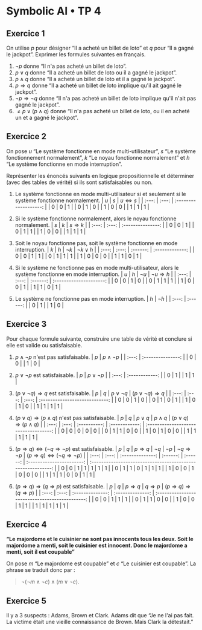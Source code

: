 # Symbolic AI • TP 4

## Exercice 1

On utilise $p$ pour désigner “Il a acheté un billet de loto” et $q$ pour “Il a gagné le jackpot”. Exprimer les formules suivantes en français.

1. $\neg p$ donne “Il n'a pas acheté un billet de loto”.
2. $p \vee q$ donne “Il a acheté un billet de loto ou il a gagné le jackpot”.
3. $p \wedge q$ donne “Il a acheté un billet de loto et il a gagné le jackpot”.
4. $p \Rightarrow q$ donne “Il a acheté un billet de loto implique qu'il ait gagné le jackpot”.
5. $\neg p \Rightarrow \neg q$ donne “Il n'a pas acheté un billet de loto implique qu'il n'ait pas gagné le jackpot”.
6. $\neq p \vee (p \wedge q)$ donne “Il n'a pas acheté un billet de loto, ou il en acheté un et a gagné le jackpot”.

## Exercice 2

On pose $u$ “Le système fonctionne en mode multi-utilisateur”, $s$ “Le système fonctionnement normalement”, $k$ “Le noyau fonctionne normalement” et $h$ “Le système fonctionne en mode interruption”.

Représenter les énoncés suivants en logique propositionnelle et déterminer (avec des tables de vérité) si ils sont satisfaisables ou non.

1. Le système fonctionne en mode multi-utilisateur si et seulement si le système fonctionne normalement.
    |  $u$  |  $s$  | $u \Leftrightarrow s$ |
    | :---: | :---: | :-------------------: |
    |   0   |   0   |           1           |
    |   0   |   1   |           0           |
    |   1   |   0   |           0           |
    |   1   |   1   |           1           |

2. Si le système fonctionne normalement, alors le noyau fonctionne normalement.
    |  $s$  |  $k$  | $s \Rightarrow k$ |
    | :---: | :---: | :---------------: |
    |   0   |   0   |         1         |
    |   0   |   1   |         1         |
    |   1   |   0   |         0         |
    |   1   |   1   |         1         |

3. Soit le noyau fonctionne pas, soit le système fonctionne en mode interruption.
    |  $k$  |  $h$  | $\neg k$ | $\neg k \vee h$ |
    | :---: | :---: | :------: | :-------------: |
    |   0   |   0   |    1     |        1        |
    |   0   |   1   |    1     |        1        |
    |   1   |   0   |    0     |        0        |
    |   1   |   1   |    0     |        1        |

4. Si le système ne fonctionne pas en mode multi-utilisateur, alors le système fonctionne en mode interruption.
    |  $u$  |  $h$  | $\neg u$ | $\neg u \Rightarrow  h$ |
    | :---: | :---: | :------: | :---------------------: |
    |   0   |   0   |    1     |            0            |
    |   0   |   1   |    1     |            1            |
    |   1   |   0   |    0     |            1            |
    |   1   |   1   |    0     |            1            |


5. Le système ne fonctionne pas en mode interruption.
    |  $h$  | $\neg h$ |
    | :---: | :------: |
    |   0   |    1     |
    |   1   |    0     |

## Exercice 3

Pour chaque formule suivante, construire une table de vérité et conclure si elle est valide ou satisfaisable.

1. $p \wedge \neg p$ n'est pas satisfaisable.
    |  $p$  | $p \wedge \neg p$ |
    | :---: | :---------------: |
    |   0   |         0         |
    |   1   |         0         |

2. $p \vee \neg p$ est satisfaisable.
    |  $p$  | $p \vee \neg p$ |
    | :---: | :------------: |
    |   0   |       1        |
    |   1   |       1        |

3. $(p \vee \neg q) \Rightarrow q$ est satisfaisable.
    |  $p$  |  $q$  |  $p \vee \neg q$  | $(p \vee \neg q) \Rightarrow q$ |
    | :---: | :---: | :---: | :----------------------------: |
    |   0   |   0   |   1   |                0               |
    |   0   |   1   |   0   |                1               |
    |   1   |   0   |   1   |                0               |
    |   1   |   1   |   1   |                1               |

4. $(p \vee q) \Rightarrow (p \wedge q)$ n'est pas satisfaisable.
    |  $p$  |  $q$  |  $p \vee q$  |  $p \wedge q$  | $(p \vee q) \Rightarrow (p \wedge q)$ |
    | :---: | :---: | :----------: | :------------: | :-----------------------------------: |
    |   0   |   0   |      0       |       0        |                   0                   |
    |   0   |   1   |      1       |       0        |                   0                   |
    |   1   |   0   |      1       |       0        |                   0                   |
    |   1   |   1   |      1       |       1        |                   1                   |

5. $(p \Rightarrow q) \Leftrightarrow (\neg q \Rightarrow \neg p)$ est satisfaisable.
    |  $p$  |  $q$  | $p \Rightarrow q$ | $\neg q$ | $\neg p$ | $\neg q \Rightarrow \neg p$ | $(p \Rightarrow q) \Leftrightarrow (\neg q \Rightarrow \neg p)$ |
    | :---: | :---: | :--------------: | :------: | :------: | :-----------------------: | :----------------------------------------------------------: |
    |   0   |   0   |        1         |    1     |    1     |            1             |                            1                             |
    |   0   |   1   |        1         |    0     |    1     |            1             |                            1                             |
    |   1   |   0   |        0         |    1     |    0     |            0             |                            0                             |
    |   1   |   1   |        1         |    0     |    0     |            1             |                            1                             |

6. $(p \Rightarrow q) \Rightarrow (q \Rightarrow p)$ est satisfaisable.
    |  $p$  |  $q$  | $p \Rightarrow q$ | $q \Rightarrow p$ | $(p \Rightarrow q) \Rightarrow (q \Rightarrow p)$ |
    | :---: | :---: | :--------------: | :--------------: | :---------------------------------------------: |
    |   0   |   0   |        1         |        1         |                       1                        |
    |   0   |   1   |        1         |        0         |                       0                        |
    |   1   |   0   |        0         |        1         |                       1                       |
    |   1   |   1   |        1         |        1         |                       1                        |

## Exercice 4

**“Le majordome et le cuisinier ne sont pas innocents tous les deux. Soit le majordome a menti, soit le cuisinier est innocent. Donc le majordome a menti, soit il est coupable”**

On pose $m$ “Le majordome est coupable” et $c$ “Le cuisinier est coupable”. La phrase se traduit donc par : 

> $\neg(\neg m \wedge \neg c) \wedge (m \vee \neg c)$.

## Exercice 5

Il y a 3 suspects : Adams, Brown et Clark. Adams dit que “Je ne l'ai pas fait. La victime était une vieille connaissance de Brown. Mais Clark la détestait.”